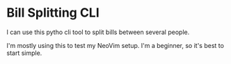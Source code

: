 # Bill Splitting CLI

I can use this pytho cli tool to split bills between several people.

I'm mostly using this to test my NeoVim setup. I'm a beginner, so
it's best to start simple.
